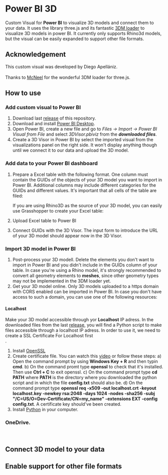 # Power BI 3D
Custom Visual for **Power BI** to visualize 3D models and connect them to your data. It uses the library three.js and its fantastic [3DM loader](https://threejs.org/docs/#examples/en/loaders/3DMLoader) to visualize 3D models in power BI. It currently only supports Rhino3d models, but the visual can be easily expanded to support other file formats.
<br />

## Acknowledgement
This custom visual was developed by Diego Apellániz.<br/> <br/> 
Thanks to [McNeel](https://discourse.mcneel.com/t/3dmloader-for-three-js/107702) for the wonderful 3DM loader for three.js.

## How to use
### Add custom visual to Power BI
1) Download last [release](https://github.com/diego-apellaniz/PowerBI3D/releases) of this repository.
2) Download and install [Power BI Desktop](https://www.microsoft.com/store/productId/9NTXR16HNW1T).
3) Open Power BI, create a new file and go to *Files -> Import -> Power BI Visual from File* and select *3DVisor.pbiviz* from the ***downloaded files***.
4) Create a 3D Visor in Power BI by select the imported visual from the visualizations panel on the right side. It won't display anything though until we connect it to our data and upload the 3D model. <br />
### Add data to your Power BI dashboard
1) Prepare a Excel table with the following format. One column must contain the GUIDs of the objects of your 3D model you want to import in Power BI. Additional columns may include different categories for the GUIDs and different values. It's important that all cells of the table are filed:

   If you are using Rhino3D as the source of your 3D model, you can easily use Grasshopper to create your Excel table:

2) Upload Excel table to Power BI
3) Connect GUIDs with the 3D Visor. The input form to introduce the URL of your 3D model should appear now in the 3D Visor.

### Import 3D model in Power BI
1) Post-process your 3D modell. Delete the elements you don't want to import in Power BI and you didn't include in the GUIDs column of your table. In case you're using a Rhino model, it's strongly recommended to convert all geometry elements to **meshes**, since other geometry types may not be implemented in the 3DM loader yet.
2) Get your 3D model online. Only 3D models uploaded to a https domain with CORS enabled can be imported in Power BI. In case you don't have access to such a domain, you can use one of the following resources:</br>

#### Localhost
Make your 3D model accessible through yor **Localhost** IP adress. In the downloaded files from the last [release](https://github.com/diego-apellaniz/PowerBI3D/releases), you will find a Python script to make files accessible through a localhost IP adress. In order to use it, we need to create a SSL Certificate For Localhost first</br>.
1) Install [OpenSSL](https://slproweb.com/products/Win32OpenSSL.html)
2) Create certificate file. You can watch this [video](https://www.youtube.com/watch?v=jSkQ27sTto0) or follow these steps:
a) Open the command prompt by using **Windows Key + R** and then typin **cmd**.
b) On the command promt type **openssl** to check that it's installed. Then use **Ctrl + C** to exit openssl.
c) On the command prompt type **cd PATH** where **PATH** is the directory where you downloaded the python script and in which the file **config.txt** should also be.
d) On the command prompt type **openssl req -x509 -out localhost.crt -keyout localhost.key -newkey rsa:2048 -days 1024 -nodes -sha256 -subj "/C=US/O=Dev-Certificate/CN=my_name" -extensions EXT -config config.txt**. A certificate key should've been created.
3) Install [Python](https://www.python.org/downloads/) in your computer.</br>

### OneDrive.
<br />

## Connect 3D model to your data


## Enable support for other file formats

